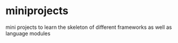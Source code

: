 # miniprojects
mini projects to learn the skeleton of different frameworks as well as language modules

